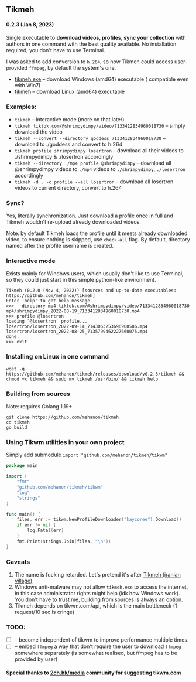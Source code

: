 ## Tikmeh

#### 0.2.3 (Jan 8, 2023)

Single executable to **download videos, profiles, sync your collection** with authors in one command with the best
quality available.
No installation required, you don't have to use Terminal.

I was asked to add conversion to `h.264`, so now Tikmeh could access user-provided `ffmpeg`, by default the system's
one.

- [tikmeh.exe](https://github.com/mehanon/tikmeh/releases/download/v0.2.3/tikmeh.exe) – download Windows (amd64) executable (
  compatible even with Win7)
- [tikmeh](https://github.com/mehanon/tikmeh/releases/download/v0.2.3/tikmeh) – download Linux (amd64) executable

### Examples:

- `tikmeh`  – interactive mode (more on that later)
- `tikmeh tiktok.com/@shrimpydimpy/video/7133412834960018730` – simply download the video
- `tikmeh --convert --directory goddess 7133412834960018730` – download to ./goddess and convert to h.264
- `tikmeh profile shrimpydimpy losertron` – download all their videos to ./shrimpydimpy & ./losertron accordingly
- `tikmeh --directory ./mp4 profile @shrimpydimpy` – download all @shrimpydimpy videos to `./mp4`
  videos to `./shrimpydimpy`, `./losertron` accordingly
- `tikmeh -d . -c profile --all losertron` – download all losertron videos to current directory, convert to h.264

### Sync?

Yes, literally synchronization. Just download a profile once in full and Tikmeh wouldn't re-upload already downloaded
videos.

Note: by default Tikmeh loads the profile until it meets already downloaded video,
to ensure nothing is skipped, use `check-all` flag.
By default, directory named after the profile username is created.

### Interactive mode

Exists mainly for Windows users, which usually don't like to use Terminal, so they could just start in this
simple python-like environment.

```
Tikmeh (0.2.0 (Nov 4, 2022)) [sources and up-to-date executables: https://github.com/mehanon/tikmeh]
Enter 'help' to get help message.
>>> --directory mp4 tiktok.com/@shrimpydimpy/video/7133412834960018730
mp4/shrimpydimpy_2022-08-19_7133412834960018730.mp4
>>> profile @losertron
loading `@losertron` profile...
losertron/losertron_2022-09-14_7143063253696908586.mp4
losertron/losertron_2022-08-25_7135799462227660075.mp4
done.
>>> exit
```

### Installing on Linux in one command

```shell
wget -q https://github.com/mehanon/tikmeh/releases/download/v0.2.3/tikmeh && chmod +x tikmeh && sudo mv tikmeh /usr/bin/ && tikmeh help
```

### Building from sources

Note: requires Golang 1.19+

```shell
git clone https://github.com/mehanon/tikmeh
cd tikmeh
go build
```

### Using Tikwm utilities in your own project

Simply add submodule `import "github.com/mehanon/tikmeh/tikwm"`

```go
package main

import (
	"fmt"
	"github.com/mehanon/tikmeh/tikwm"
	"log"
	"strings"
)

func main() {
	files, err := tikwm.NewProfileDownloader("kaycoree").Download()
	if err != nil {
		log.Fatal(err)
	}
	fmt.Print(strings.Join(files, "\n"))
}

```

### Caveats

1. The name is fucking retarded. Let's pretend it's
   after [Tikmeh (iranian village)](https://en.wikipedia.org/wiki/Tikmeh_Kord)
2. Windows anti-malware may not allow `tikmeh.exe` to access the internet, in this case administrator rights might
   help (idk how Windows work).
   You don't have to trust me, building from sources is always an option.
3. Tikmeh depends on tikwm.com/api, which is the main bottleneck (1 request/10 sec is cringe)

### TODO:

- [ ] – become independent of tikwm to improve performance multiple times.
- [ ] – embed `ffmpeg` a way that don't require the user to download `ffmpeg` somewhere separately
  (is somewhat realised, but ffmpeg has to be provided by user)

#### Special thanks to [2ch.hk/media](https://2ch.hk/media) community for suggesting tikwm.com
